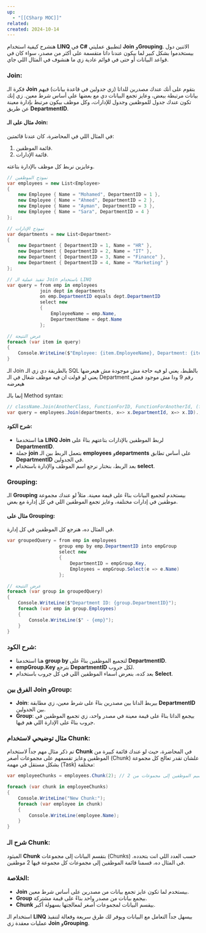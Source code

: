 ```yaml
---
up:
  - "[[CSharp MOC]]"
related: 
created: 2024-10-14
---
```



هنشرح كيفية استخدام **LINQ** في **C#** لتطبيق عمليتي **Join** و**Grouping**. 
الاتنين دول بيستخدموا بشكل كبير لما بيكون عندنا داتا متقسمة على أكثر من مصدر، سواء كان في قواعد البيانات أو حتى في قوائم عادية زي ما هنشوف في المثال اللي جاي.
### **Join**:
فكرة الـ **Join** بتقوم على أنك عندك مصدرين للداتا (زي جدولين في قاعدة بيانات) فيهم بيانات مرتبطة ببعض، وعايز تجمع البيانات دي مع بعضها على أساس شرط معين. زي إنك تكون عندك جدول للموظفين وجدول للإدارات، وكل موظف بيكون مرتبط بإدارة معينة عن طريق **DepartmentID**. 

#### مثال على الـ Join:
في المثال اللي في المحاضرة، كان عندنا قائمتين: 
1. قائمة الموظفين.
2. قائمة الإدارات.

وعايزين نربط كل موظف بالإدارة بتاعته.

```csharp
// نموذج الموظفين
var employees = new List<Employee>
{
    new Employee { Name = "Mohamed", DepartmentID = 1 },
    new Employee { Name = "Ahmed", DepartmentID = 2 },
    new Employee { Name = "Ayman", DepartmentID = 3 },
    new Employee { Name = "Sara", DepartmentID = 4 }
};

// نموذج الإدارات
var departments = new List<Department>
{
    new Department { DepartmentID = 1, Name = "HR" },
    new Department { DepartmentID = 2, Name = "IT" },
    new Department { DepartmentID = 3, Name = "Finance" },
    new Department { DepartmentID = 4, Name = "Marketing" }
};

// تنفيذ عملية الـ Join باستخدام LINQ
var query = from emp in employees
            join dept in departments 
            on emp.DepartmentID equals dept.DepartmentID
            select new
            {
                EmployeeName = emp.Name,
                DepartmentName = dept.Name
            };

// عرض النتيجة
foreach (var item in query)
{
    Console.WriteLine($"Employee: {item.EmployeeName}, Department: {item.DepartmentName}");
}
```
الـ Join بالطريقة دي زي الـ SQL بالظبط، يعني لو فيه حاجة مش موجودة مش هيعرضها يعني لو قولت ان فيه موظف شغال في الـ Department رقم 9 ودا مش موجود فمش هيعرضه

إنما بالـ Method syntax:
```cs
// className.Join(AnotherClass, FunctionForID, FunctionForAnotherId, (firstParaEmp, secondParaDep)=> new {output});
var query = employees.Join(departments, x=> x.DepartmentId, x=> x.ID).;
```

#### شرح الكود:
- هنا استخدمنا **LINQ Join** لربط الموظفين بالإدارات بتاعتهم بناءً على **DepartmentID**.
- جملة **join** بتعمل الربط بين الـ **employees** و**departments** على أساس تطابق **DepartmentID** في الجدولين.
- بعد الربط، بنختار نرجع اسم الموظف والإدارة باستخدام **select**.

### **Grouping**:
الـ **Grouping** بيستخدم لتجميع البيانات بناءً على قيمة معينة. مثلاً لو عندك مجموعة موظفين في إدارات مختلفة، وعايز تجمع الموظفين اللي في كل إدارة مع بعض.

#### مثال على Grouping:
في المثال ده، هنرجع كل الموظفين في كل إدارة.

```csharp
var groupedQuery = from emp in employees
                   group emp by emp.DepartmentID into empGroup
                   select new
                   {
                       DepartmentID = empGroup.Key,
                       Employees = empGroup.Select(e => e.Name)
                   };

// عرض النتيجة
foreach (var group in groupedQuery)
{
    Console.WriteLine($"Department ID: {group.DepartmentID}");
    foreach (var emp in group.Employees)
    {
        Console.WriteLine($" - {emp}");
    }
}
```

### شرح الكود:
- هنا استخدمنا **group by** لتجميع الموظفين بناءً على **DepartmentID**.
- **empGroup.Key** بترجع **DepartmentID** لكل جروب.
- بعد كده، بنعرض اسماء الموظفين اللي في كل جروب باستخدام **Select**.

### الفرق بين Join وGroup:
- **Join**: بيربط الداتا بين مصدرين بناءً على شرط معين، زي مطابقة **DepartmentID** بين الجدولين.
- **Group**: بيجمع الداتا بناءً على قيمة معينة في مصدر واحد، زي تجميع الموظفين في جروب بناءً على الإدارة اللي هم فيها.

### مثال توضيحي لاستخدام Chunk:
تم ذكر مثال مهم جداً لاستخدام **Chunk** في المحاضرة، حيث لو عندك قائمة كبيرة من الموظفين وعايز تقسمهم على مجموعات أصغر (Chunk) علشان تقدر تعالج كل مجموعة بشكل مستقل في مهمة (Task) مختلفة:

```csharp
var employeeChunks = employees.Chunk(2); // تقسيم الموظفين إلى مجموعات من 2

foreach (var chunk in employeeChunks)
{
    Console.WriteLine("New Chunk:");
    foreach (var employee in chunk)
    {
        Console.WriteLine(employee.Name);
    }
}
```

### شرح الـ Chunk:
الميثود **Chunk** بتقسم البيانات إلى مجموعات (Chunks) حسب العدد اللي انت بتحدده. في المثال ده، قسمنا قائمة الموظفين إلى مجموعات كل مجموعة فيها 2 موظفين.

### الخلاصة:
- **Join** بيستخدم لما تكون عايز تجمع بيانات من مصدرين على أساس شرط معين.
- **Group** بيجمع بيانات من مصدر واحد بناءً على قيمة مشتركة.
- **Chunk** بيقسم البيانات لمجموعات أصغر لمعالجتها بسهولة أكبر. 

استخدام الـ **LINQ** بيسهل جداً التعامل مع البيانات ويوفر لك طرق سريعة وفعالة لتنفيذ عمليات معقدة زي **Join** و**Grouping**.